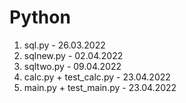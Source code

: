 # Python
1) sql.py - 26.03.2022
2) sqlnew.py - 02.04.2022
3) sqltwo.py - 09.04.2022
4) calc.py + test_calc.py - 23.04.2022
5) main.py + test_main.py - 23.04.2022
